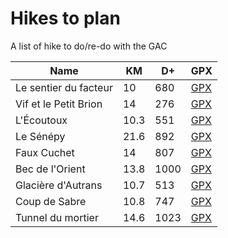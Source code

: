 # Hikes to plan

A list of hike to do/re-do with the GAC

| Name | KM | D+ | GPX |
|------|----|----|-----|
| Le sentier du facteur | 10 | 680 | [GPX](https://brouter.de/brouter-web/#map=15/45.0996/5.8169/1069,Waymarked_Trails-Hiking&lonlats=5.803877,45.103464;5.80841,45.104387;5.817491,45.107577;5.825675,45.100548;5.817937,45.091846;5.815426,45.094966;5.807626,45.088263;5.798399,45.091793;5.804676,45.09945;5.803707,45.103094&profile=hiking-mountain) |
| Vif et le Petit Brion | 14 | 276 | [GPX](https://brouter.de/brouter-web/#map=14/45.0657/5.6904/1069,drinking_water,toilets&lonlats=5.667266,45.056611;5.688163,45.086922;5.710659,45.073273;5.711088,45.068489;5.705767,45.064731;5.690607,45.051582;5.683858,45.051619;5.679122,45.051817;5.667223,45.056482&profile=hiking-mountain) |
| L'Écoutoux | 10.3 | 551 | [GPX](https://brouter.de/brouter-web/#map=14/45.2633/5.7758/1069,Waymarked_Trails-Hiking,viewpoint&lonlats=5.77707,45.259898;5.784758,45.265435;5.78186,45.267622;5.765378,45.272984;5.760376,45.26683;5.757779,45.25277;5.76102,45.266067;5.766943,45.267419;5.776557,45.259935&profile=hiking-mountain) |
| Le Sénépy | 21.6 | 892 | [GPX](https://brouter.de/brouter-web/#map=14/44.9239/5.7222/1069&lonlats=5.734828,44.937817;5.735746,44.937078;5.740678,44.937502;5.739799,44.93567;5.745903,44.937896;5.746644,44.935519;5.74961,44.930907;5.744798,44.929517;5.741987,44.925552;5.736644,44.914356;5.728429,44.911163;5.72613,44.905552;5.723705,44.908547;5.72238,44.905411;5.72123,44.908142;5.71068,44.919735;5.705101,44.931915;5.705525,44.936666;5.71141,44.93055;5.720658,44.922183;5.7188,44.927122;5.724805,44.927749;5.734509,44.938164&profile=hiking-mountain) |
| Faux Cuchet | 14 | 807 | [GPX](https://brouter.de/brouter-web/#map=14/45.0355/5.7257/1069&lonlats=5.718255,45.032242;5.724617,45.039101;5.727332,45.037505;5.731087,45.036164;5.736494,45.049285;5.741622,45.045888;5.73997,45.041265;5.742974,45.038293;5.718148,45.032152&profile=hiking-mountain) |
| Bec de l'Orient | 13.8 | 1000 | [GPX](https://brouter.de/brouter-web/#map=18/45.23520/5.54419/1069&lonlats=5.554082,45.249362;5.539577,45.239557;5.540028,45.238826;5.529685,45.215606;5.533376,45.211402;5.544791,45.235677;5.553267,45.237185;5.56494,45.238315;5.55449,45.249241&profile=hiking-mountain) |
| Glacière d'Autrans | 10.7 | 513 | [GPX](https://brouter.de/brouter-web/#map=14/45.2294/5.5417/1069&lonlats=5.559779,45.212833;5.555112,45.216208;5.54992,45.230716;5.544842,45.235629;5.553288,45.237159;5.563548,45.238798;5.567472,45.233994;5.560423,45.234079;5.560048,45.228461;5.560112,45.21819;5.560037,45.212788&profile=hiking-mountain) |
| Coup de Sabre | 10.8 | 747 | [GPX](https://brouter.de/brouter-web/#map=17/45.19299/5.66616/1069&lonlats=5.672486,45.196655;5.66784,45.194916;5.667744,45.192336;5.662647,45.190151;5.662701,45.18829;5.660373,45.189886;5.655062,45.193907;5.642767,45.199625;5.638797,45.200184;5.647209,45.210196;5.651886,45.208517;5.657026,45.208137;5.666767,45.200297;5.672364,45.196848&profile=hiking-mountain) |
| Tunnel du mortier | 14.6 | 1023 | [GPX](https://brouter.de/brouter-web/#map=14/45.2393/5.5708/1069&lonlats=5.561099,45.262337;5.568361,45.25516;5.570669,45.248425;5.581613,45.247641;5.586505,45.247292;5.588694,45.240992;5.540371,45.239208;5.543933,45.244339;5.551894,45.248274;5.559425,45.253863;5.560713,45.262023&profile=hiking-mountain) |